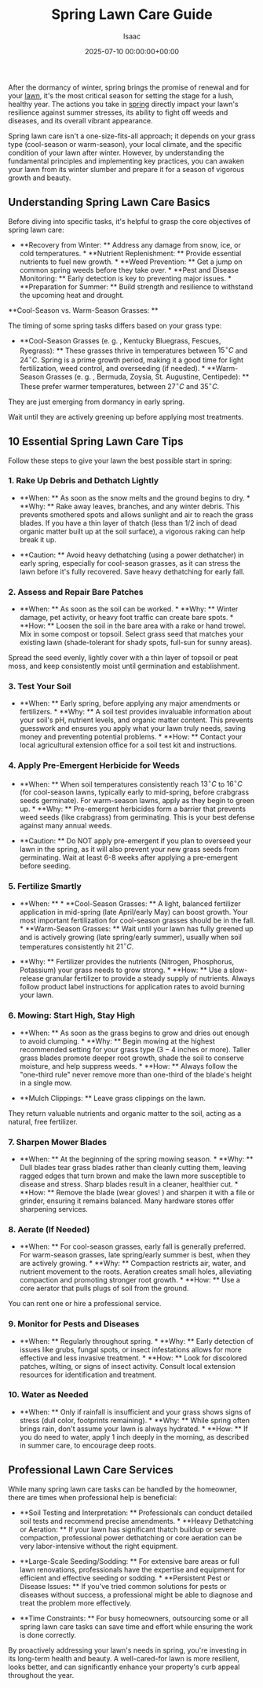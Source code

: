 ﻿---
title: Spring Lawn Care Guide
description: After the dormancy of winter, spring brings the promise of renewal  and for your lawn, it's the most critical season for setting the stage for a lush, healthy...
slug: /spring-lawn-care-guide/
date: 2025-07-10 00:00:00+00:00
lastmod: 2025-07-10 00:00:00+03:00
author: Isaac
categories:
- Lawn Care
- Seasonal Guide
- Guides
tags:
- lawn-care
- spring
- lawn
layout: post
---

After the dormancy of winter, spring brings the promise of renewal and for your [lawn](https://pestpolicy.com/10-essential-lawn-and-garden-tools-for-fall/), it's the most critical season for setting the stage for a lush, healthy year. The actions you take in [spring](https://pestpolicy.com/spring-green-lawn-care/) directly impact your lawn's resilience against summer stresses, its ability to fight off weeds and diseases, and its overall vibrant appearance.

Spring lawn care isn't a one-size-fits-all approach; it depends on your grass type (cool-season or warm-season), your local climate, and the specific condition of your lawn after winter. However, by understanding the fundamental principles and implementing key practices, you can awaken your lawn from its winter slumber and prepare it for a season of vigorous growth and beauty.

##  Understanding Spring Lawn Care Basics

Before diving into specific tasks, it's helpful to grasp the core objectives of spring lawn care:

* **Recovery from Winter: ** Address any damage from snow, ice, or cold temperatures. * **Nutrient Replenishment: ** Provide essential nutrients to fuel new growth. * **Weed Prevention: ** Get a jump on common spring weeds before they take over. * **Pest and Disease Monitoring: ** Early detection is key to preventing major issues. * **Preparation for Summer: ** Build strength and resilience to withstand the upcoming heat and drought.

**Cool-Season vs. Warm-Season Grasses: **

The timing of some spring tasks differs based on your grass type:

* **Cool-Season Grasses (e. g. , Kentucky Bluegrass, Fescues, Ryegrass): ** These grasses thrive in temperatures between $15^\circ C$ and $24^\circ C$. Spring is a prime growth period, making it a good time for light fertilization, weed control, and overseeding (if needed). * **Warm-Season Grasses (e. g. , Bermuda, Zoysia, St. Augustine, Centipede): ** These prefer warmer temperatures, between $27^\circ C$ and $35^\circ C$.

They are just emerging from dormancy in early spring.

Wait until they are actively greening up before applying most treatments.

##  10 Essential Spring Lawn Care Tips

Follow these steps to give your lawn the best possible start in spring:

###  1. Rake Up Debris and Dethatch Lightly

* **When: ** As soon as the snow melts and the ground begins to dry. * **Why: ** Rake away leaves, branches, and any winter debris. This prevents smothered spots and allows sunlight and air to reach the grass blades. If you have a thin layer of thatch (less than $1/2$ inch of dead organic matter built up at the soil surface), a vigorous raking can help break it up.

* **Caution: ** Avoid heavy dethatching (using a power dethatcher) in early spring, especially for cool-season grasses, as it can stress the lawn before it's fully recovered. Save heavy dethatching for early fall.

###  2. Assess and Repair Bare Patches

* **When: ** As soon as the soil can be worked. * **Why: ** Winter damage, pet activity, or heavy foot traffic can create bare spots. * **How: ** Loosen the soil in the bare area with a rake or hand trowel. Mix in some compost or topsoil. Select grass seed that matches your existing lawn (shade-tolerant for shady spots, full-sun for sunny areas).

Spread the seed evenly, lightly cover with a thin layer of topsoil or peat moss, and keep consistently moist until germination and establishment.

###  3. Test Your Soil

* **When: ** Early spring, before applying any major amendments or fertilizers. * **Why: ** A soil test provides invaluable information about your soil's pH, nutrient levels, and organic matter content. This prevents guesswork and ensures you apply what your lawn truly needs, saving money and preventing potential problems. * **How: ** Contact your local agricultural extension office for a soil test kit and instructions.

###  4. Apply Pre-Emergent Herbicide for Weeds

* **When: ** When soil temperatures consistently reach $13^\circ C$ to $16^\circ C$ (for cool-season lawns, typically early to mid-spring, before crabgrass seeds germinate). For warm-season lawns, apply as they begin to green up. * **Why: ** Pre-emergent herbicides form a barrier that prevents weed seeds (like crabgrass) from germinating. This is your best defense against many annual weeds.

* **Caution: ** Do NOT apply pre-emergent if you plan to overseed your lawn in the spring, as it will also prevent your new grass seeds from germinating. Wait at least 6-8 weeks after applying a pre-emergent before seeding.

###  5. Fertilize Smartly

* **When: ** * **Cool-Season Grasses: ** A light, balanced fertilizer application in mid-spring (late April/early May) can boost growth. Your most important fertilization for cool-season grasses should be in the fall. * **Warm-Season Grasses: ** Wait until your lawn has fully greened up and is actively growing (late spring/early summer), usually when soil temperatures consistently hit $21^\circ C$.

* **Why: ** Fertilizer provides the nutrients (Nitrogen, Phosphorus, Potassium) your grass needs to grow strong. * **How: ** Use a slow-release granular fertilizer to provide a steady supply of nutrients. Always follow product label instructions for application rates to avoid burning your lawn.

###  6. Mowing: Start High, Stay High

* **When: ** As soon as the grass begins to grow and dries out enough to avoid clumping. * **Why: ** Begin mowing at the highest recommended setting for your grass type ($3-4$ inches or more). Taller grass blades promote deeper root growth, shade the soil to conserve moisture, and help suppress weeds. * **How: ** Always follow the "one-third rule" never remove more than one-third of the blade's height in a single mow.

* **Mulch Clippings: ** Leave grass clippings on the lawn.

They return valuable nutrients and organic matter to the soil, acting as a natural, free fertilizer.

###  7. Sharpen Mower Blades

* **When: ** At the beginning of the spring mowing season. * **Why: ** Dull blades tear grass blades rather than cleanly cutting them, leaving ragged edges that turn brown and make the lawn more susceptible to disease and stress. Sharp blades result in a cleaner, healthier cut. * **How: ** Remove the blade (wear gloves! ) and sharpen it with a file or grinder, ensuring it remains balanced. Many hardware stores offer sharpening services.

###  8. Aerate (If Needed)

* **When: ** For cool-season grasses, early fall is generally preferred. For warm-season grasses, late spring/early summer is best, when they are actively growing. * **Why: ** Compaction restricts air, water, and nutrient movement to the roots. Aeration creates small holes, alleviating compaction and promoting stronger root growth. * **How: ** Use a core aerator that pulls plugs of soil from the ground.

You can rent one or hire a professional service.

###  9. Monitor for Pests and Diseases

* **When: ** Regularly throughout spring. * **Why: ** Early detection of issues like grubs, fungal spots, or insect infestations allows for more effective and less invasive treatment. * **How: ** Look for discolored patches, wilting, or signs of insect activity. Consult local extension resources for identification and treatment.

###  10. Water as Needed

* **When: ** Only if rainfall is insufficient and your grass shows signs of stress (dull color, footprints remaining). * **Why: ** While spring often brings rain, don't assume your lawn is always hydrated. * **How: ** If you do need to water, apply $1$ inch deeply in the morning, as described in summer care, to encourage deep roots.

##  Professional Lawn Care Services

While many spring lawn care tasks can be handled by the homeowner, there are times when professional help is beneficial:

* **Soil Testing and Interpretation: ** Professionals can conduct detailed soil tests and recommend precise amendments. * **Heavy Dethatching or Aeration: ** If your lawn has significant thatch buildup or severe compaction, professional power dethatching or core aeration can be very labor-intensive without the right equipment.

* **Large-Scale Seeding/Sodding: ** For extensive bare areas or full lawn renovations, professionals have the expertise and equipment for efficient and effective seeding or sodding. * **Persistent Pest or Disease Issues: ** If you've tried common solutions for pests or diseases without success, a professional might be able to diagnose and treat the problem more effectively.

* **Time Constraints: ** For busy homeowners, outsourcing some or all spring lawn care tasks can save time and effort while ensuring the work is done correctly.

By proactively addressing your lawn's needs in spring, you're investing in its long-term health and beauty. A well-cared-for lawn is more resilient, looks better, and can significantly enhance your property's curb appeal throughout the year.

